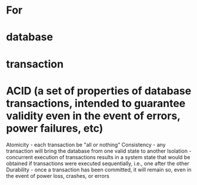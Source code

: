 # For
#   database
#   transaction

# ACID (a set of properties of   database transactions,   intended to guarantee validity even in the event of errors, power failures, etc)
Atomicity	- each transaction be "all or nothing"
Consistency	- any transaction will bring the database from one valid state to another
Isolation	- concurrent execution of transactions results in a system state that would be obtained if transactions were executed sequentially, i.e., one after the other
Durability	- once a transaction has been committed, it will remain so, even in the event of power loss, crashes, or errors
